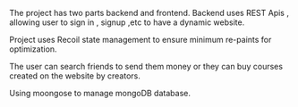 The project has two parts backend and frontend. Backend uses REST Apis , allowing user to sign in , signup ,etc to have a dynamic website.

Project uses Recoil state management to ensure minimum re-paints for optimization.  

The user can search friends to send them money or they can buy courses created on the website by creators.

Using moongose to manage mongoDB database.
